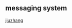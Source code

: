 ## messaging system

[jiuzhang](http://media.jiuzhang.com/session/Chapter_9._Message_System__Rate_Limiter_v5.1.2.pdf)
